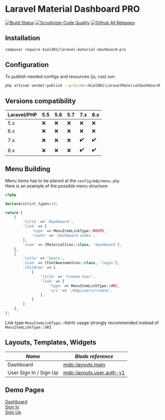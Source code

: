 # Laravel Material Dashboard PRO

[![Build Status](https://scrutinizer-ci.com/g/KielD-01/laravel-material-dashboard-pro/badges/build.png?b=main)](https://scrutinizer-ci.com/g/KielD-01/laravel-material-dashboard-pro/build-status/main)
[![Scrutinizer Code Quality](https://scrutinizer-ci.com/g/KielD-01/laravel-material-dashboard-pro/badges/quality-score.png?b=main)](https://scrutinizer-ci.com/g/KielD-01/laravel-material-dashboard-pro/?branch=main)
[![Github All Releases](https://img.shields.io/github/downloads/KielD-01/laravel-material-dashboard-pro/total.svg)]()

## Installation

```bash
composer require kield01/laravel-material-dashboard-pro
```

## Configuration

To publish needed configs and resources (js, css) run:

```bash
php artisan vendor:publish --provider=KielD01\LaravelMaterialDashboardPro\Providers\CoreServiceProvider
```

## Versions compatibility

|Laravel/PHP|5.5                |5.6                |5.7             |7.x               |8.x               |
|-----------|------------------|------------------|------------------|------------------|------------------|
|5.x        |:x:|:x:|:x:|:x:|:x:|
|6.x        |:x:|:x:|:x:|:x:|:x:|
|7.x        |:x:|:x:|:x:|:heavy_check_mark:|:heavy_check_mark:|
|8.x        |:x:|:x:|:x:|:heavy_check_mark:|:heavy_check_mark:|

## Menu Building

Menu items has to be placed at the `config/mdp/menu.php`.   
Here is an example of the possible menu structure:

```php
<?php

declare(strict_types=1);

return [
    [
        'title' => 'Dashboard',
        'link' => [
            'type' => MenuItemLinkType::ROUTE,
            'route' => 'dashboard.index',
        ],
        'icon' => [MaterialIcon::class, 'dashboard'],
    ],
    [
        'title' => 'Users',
        'icon' => [FontAwesomeIcon::class, 'login'],
        'children' => [
            [
                'title' => 'Create User',
                'link' => [
                    'type' => MenuItemLinkType::URI,
                    'uri' => '/mdp/users/create',
                ],
            ]
        ]
    ],
];
```

Link type `MenuItemLinkType::ROUTE` usage strongly recommended instead of `MenuItemLinkType::URI`

## Layouts, Templates, Widgets

|*Name*|*Blade reference*|
|----|---------------|
|Dashboard|[mdp::layouts.main](./src/resources/views/layouts/main.blade.php)|
|User Sign In / Sign Up|[mdp::layouts.user.auth-v1](./src/resources/views/layouts/user/auth-v1.blade.php)|

## Demo Pages

[Dashboard](./src/resources/views/pages/dashboard/index.blade.php)  
[Sign In](./src/resources/views/pages/user/login.blade.php)     
[Sign Up](./src/resources/views/pages/user/register.blade.php)
